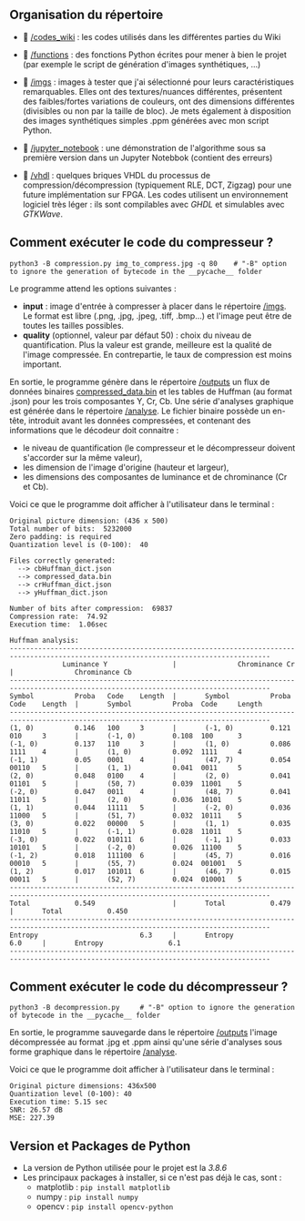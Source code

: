 
## Organisation du répertoire

* :file_folder: [/codes_wiki](codes_wiki) : les codes utilisés dans les différentes parties du Wiki

* :file_folder: [/functions](functions) : des fonctions Python écrites pour mener à bien le projet (par exemple le script de génération d'images synthétiques, ...)

* :file_folder: [/imgs](imgs) : images à tester que j'ai sélectionné pour leurs caractéristiques remarquables. Elles ont des textures/nuances différentes, présentent des faibles/fortes variations de couleurs, ont des dimensions différentes (divisibles ou non par la taille de bloc). Je mets également à disposition des images synthétiques simples .ppm générées avec mon script Python.

* :file_folder: [/jupyter_notebook](jupyter_notebook) : une démonstration de l'algorithme sous sa première version dans un Jupyter Notebbok (contient des erreurs)

* :file_folder: [/vhdl](vhdl) : quelques briques VHDL du processus de compression/décompression (typiquement RLE, DCT, Zigzag) pour une future implémentation sur FPGA. Les codes utilisent un environnement logiciel très léger : ils sont compilables avec *GHDL* et simulables avec *GTKWave*.


## Comment exécuter le code du compresseur ?

    python3 -B compression.py img_to_compress.jpg -q 80    # "-B" option to ignore the generation of bytecode in the __pycache__ folder

Le programme attend les options suivantes :

- **input** : image d'entrée à compresser à placer dans le répertoire [/imgs](imgs). Le format est libre (.png, .jpg, .jpeg, .tiff, .bmp...) et l'image peut être de toutes les tailles possibles.
- **quality** (optionnel, valeur par défaut 50) : choix du niveau de quantification. Plus la valeur est grande, meilleure est la qualité de l'image compressée. En contrepartie, le taux de compression est moins important. 


En sortie, le programme génère dans le répertoire [/outputs](outputs) un flux de données binaires [compressed_data.bin](https://github.com/vince-robin/Image-compression/edit/main/soft/outputs/compressed_data.bin) et les tables de Huffman (au format .json) pour les trois composantes Y, Cr, Cb. Une série d'analyses graphique est générée dans le répertoire [/analyse](analyse). 
Le fichier binaire possède un en-tête, introduit avant les données compressées, et contenant des informations que le décodeur doit connaitre :

- le niveau de quantification (le compresseur et le décompresseur doivent s'accorder sur la même valeur),
- les dimension de l'image d'origine (hauteur et largeur),
- les dimensions des composantes de luminance et de chrominance (Cr et Cb).

Voici ce que le programme doit afficher à l'utilisateur dans le terminal :

    Original picture dimension: (436 x 500)
    Total number of bits:  5232000
    Zero padding: is required
    Quantization level is (0-100):  40

    Files correctly generated:
      --> cbHuffman_dict.json
      --> compressed_data.bin
      --> crHuffman_dict.json
      --> yHuffman_dict.json

    Number of bits after compression:  69837
    Compression rate:  74.92
    Execution time:  1.06sec

    Huffman analysis:
    --------------------------------------------------------------------------------------------------------------------------------------
                 Luminance Y                |               Chrominance Cr                  |               Chrominance Cb
    --------------------------------------------------------------------------------------------------------------------------------------
    Symbol          Proba   Code    Length  |       Symbol          Proba   Code    Length  |       Symbol          Proba  Code     Length
    --------------------------------------------------------------------------------------------------------------------------------------
    (1, 0)          0.146   100     3       |       (-1, 0)         0.121   010     3       |       (-1, 0)         0.108  100      3
    (-1, 0)         0.137   110     3       |       (1, 0)          0.086   1111    4       |       (1, 0)          0.092  1111     4
    (-1, 1)         0.05    0001    4       |       (47, 7)         0.054   00110   5       |       (1, 1)          0.041  0011     5
    (2, 0)          0.048   0100    4       |       (2, 0)          0.041   01101   5       |       (50, 7)         0.039  11001    5
    (-2, 0)         0.047   0011    4       |       (48, 7)         0.041   11011   5       |       (2, 0)          0.036  10101    5
    (1, 1)          0.044   11111   5       |       (-2, 0)         0.036   11000   5       |       (51, 7)         0.032  10111    5
    (3, 0)          0.022   00000   5       |       (1, 1)          0.035   11010   5       |       (-1, 1)         0.028  11011    5
    (-3, 0)         0.022   010111  6       |       (-1, 1)         0.033   10101   5       |       (-2, 0)         0.026  11100    5
    (-1, 2)         0.018   111100  6       |       (45, 7)         0.016   00010   5       |       (55, 7)         0.024  001001   5
    (1, 2)          0.017   101011  6       |       (46, 7)         0.015   00011   5       |       (52, 7)         0.024  010001   5
    --------------------------------------------------------------------------------------------------------------------------------------
    Total           0.549                   |       Total           0.479                   |       Total           0.450
    --------------------------------------------------------------------------------------------------------------------------------------
    Entropy                         6.3     |       Entropy                         6.0     |       Entropy                6.1
    --------------------------------------------------------------------------------------------------------------------------------------


## Comment exécuter le code du décompresseur ?

    python3 -B decompression.py     # "-B" option to ignore the generation of bytecode in the __pycache__ folder


En sortie, le programme sauvegarde dans le répertoire [/outputs](outputs) l'image décompressée au format .jpg et .ppm ainsi qu'une série d'analyses sous forme graphique dans le répertoire [/analyse](analyse).

Voici ce que le programme doit afficher à l'utilisateur dans le terminal :

    Original picture dimensions: 436x500
    Quantization level (0-100): 40
    Execution time: 5.15 sec
    SNR: 26.57 dB
    MSE: 227.39

## Version et Packages de Python

- La version de Python utilisée pour le projet est la *3.8.6*
- Les principaux packages à installer, si ce n'est pas déjà le cas, sont :
    - matplotlib : `pip install matplotlib`
    - numpy : `pip install numpy`
    - opencv : `pip install opencv-python`
